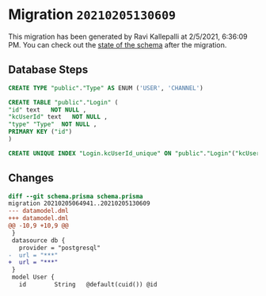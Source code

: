# Migration `20210205130609`

This migration has been generated by Ravi Kallepalli at 2/5/2021, 6:36:09 PM.
You can check out the [state of the schema](./schema.prisma) after the migration.

## Database Steps

```sql
CREATE TYPE "public"."Type" AS ENUM ('USER', 'CHANNEL')

CREATE TABLE "public"."Login" (
"id" text   NOT NULL ,
"kcUserId" text   NOT NULL ,
"type" "Type"  NOT NULL ,
PRIMARY KEY ("id")
)

CREATE UNIQUE INDEX "Login.kcUserId_unique" ON "public"."Login"("kcUserId")
```

## Changes

```diff
diff --git schema.prisma schema.prisma
migration 20210205064941..20210205130609
--- datamodel.dml
+++ datamodel.dml
@@ -10,9 +10,9 @@
 }
 datasource db {
   provider = "postgresql"
-  url = "***"
+  url = "***"
 }
 model User {
   id        String   @default(cuid()) @id
```



